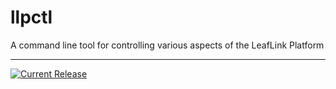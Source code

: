 # llpctl

A command line tool for controlling various aspects of the LeafLink Platform

---

[![Current Release](https://img.shields.io/badge/release-0.1.7-1eb0fc.svg)](https://github.com/leeaflink/llpctl/releases/tag/0.1.7)
